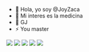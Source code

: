 
- 👋 Hola, yo soy @JoyZaca
- 👀 Mi interes es la medicina 
- 💞️ GJ 
- ⚡ You master
<p align="left">
  <img src="https://img.shields.io/badge/C++-00599C?style=for-the-badge&logo=c%2B%2B&logoColor=white" />
  <img src="https://img.shields.io/badge/JavaScript-323330?style=for-the-badge&logo=javascript&logoColor=F7DF1E" />
  <img src="https://img.shields.io/badge/HTML5-E34F26?style=for-the-badge&logo=html5&logoColor=white" />
  <img src="https://img.shields.io/badge/CSS3-1572B6?style=for-the-badge&logo=css3&logoColor=white" />
  <img src="https://img.shields.io/badge/PHP-777BB4?style=for-the-badge&logo=php&logoColor=white" />
</p>
<!---
JoyZaca/JoyZaca is a ✨ special ✨ repository because its `README.md` (this file) appears on your GitHub profile.
You can click the Preview link to take a look at your changes.
--->
